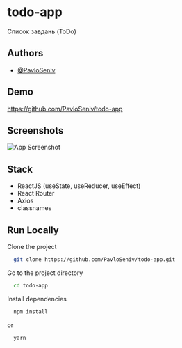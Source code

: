 # todo-app

Список завдань (ToDo)

## Authors

- [@PavloSeniv](https://github.com/PavloSeniv)

## Demo

https://github.com/PavloSeniv/todo-app

## Screenshots

![App Screenshot](https://via.placeholder.com/468x300?text=App+Screenshot+Here)

## Stack

- ReactJS (useState, useReducer, useEffect)
- React Router
- Axios
- classnames

## Run Locally

Clone the project

```bash
  git clone https://github.com/PavloSeniv/todo-app.git
```

Go to the project directory

```bash
  cd todo-app
```

Install dependencies

```bash
  npm install
```

or

```bash
  yarn
```
